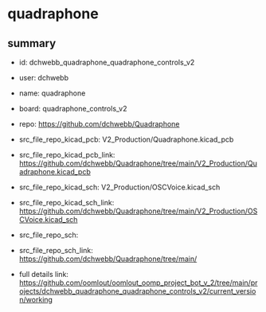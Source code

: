 # quadraphone
 
## summary 
* id: dchwebb_quadraphone_quadraphone_controls_v2
* user: dchwebb
* name: quadraphone
* board: quadraphone_controls_v2
* repo: https://github.com/dchwebb/Quadraphone
* src_file_repo_kicad_pcb: V2_Production/Quadraphone.kicad_pcb
* src_file_repo_kicad_pcb_link: https://github.com/dchwebb/Quadraphone/tree/main/V2_Production/Quadraphone.kicad_pcb
* src_file_repo_kicad_sch: V2_Production/OSCVoice.kicad_sch
* src_file_repo_kicad_sch_link: https://github.com/dchwebb/Quadraphone/tree/main/V2_Production/OSCVoice.kicad_sch

* src_file_repo_sch: 
* src_file_repo_sch_link: https://github.com/dchwebb/Quadraphone/tree/main/
* full details link: https://github.com/oomlout/oomlout_oomp_project_bot_v_2/tree/main/projects/dchwebb_quadraphone_quadraphone_controls_v2/current_version/working  







